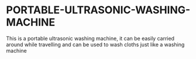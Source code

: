 # PORTABLE-ULTRASONIC-WASHING-MACHINE
This is a portable ultrasonic washing machine, it can be easily carried around while travelling and can be used to wash cloths just like a washing machine 
